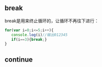 ## break
break是用来终止循环的，让循环不再往下进行：  
```javascript
for(var i=0;i<=5;i++){
   console.log(i)//输出012345
   if(i==3){break;}
}
```
## continue